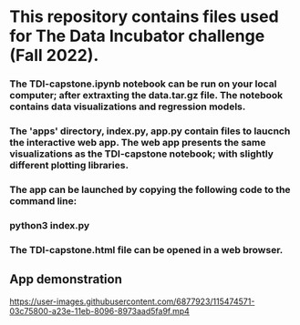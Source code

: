 # This repository contains files used for The Data Incubator challenge (Fall 2022).

### The TDI-capstone.ipynb notebook can be run on your local computer; after extraxting the data.tar.gz file. The notebook contains data visualizations and regression models.

### The 'apps' directory, index.py, app.py contain files to laucnch the interactive web app. The web app presents the same visualizations as the TDI-capstone notebook; with slightly different plotting libraries.
### The app can be launched by copying the following code to the command line:
### python3 index.py

### The TDI-capstone.html file can be opened in a web browser.

## App demonstration
https://user-images.githubusercontent.com/6877923/115474571-03c75800-a23e-11eb-8096-8973aad5fa9f.mp4
